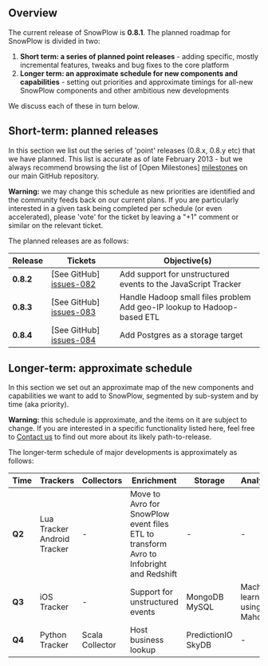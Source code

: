 ## Overview

The current release of SnowPlow is **0.8.1**. The planned roadmap for SnowPlow is divided in two:

1. **Short term: a series of planned point releases** - adding specific, mostly incremental features, tweaks and bug fixes to the core platform
2. **Longer term: an approximate schedule for new components and capabilities** - setting out priorities and approximate timings for all-new SnowPlow components and other ambitious new developments

We discuss each of these in turn below.

## Short-term: planned releases

In this section we list out the series of 'point' releases (0.8.x, 0.8.y etc) that we have planned. This list is accurate as of late February 2013 - but we always recommend browsing the list of [Open Milestones] [milestones] on our main GitHub repository.

**Warning:** we may change this schedule as new priorities are identified and the community feeds back on our current plans. If you are particularly interested in a given task being completed per schedule (or even accelerated), please 'vote' for the ticket by leaving a "+1" comment or similar on the relevant ticket.

The planned releases are as follows:

| Release   | Tickets                   | Objective(s)                                                                                           |
|-----------|---------------------------|--------------------------------------------------------------------------------------------------------|
| **0.8.2** | [See GitHub] [issues-082] | Add support for unstructured events to the JavaScript Tracker |
| **0.8.3** | [See GitHub] [issues-083] | Handle Hadoop small files problem<br>Add geo-IP lookup to Hadoop-based ETL                                                                  |
| **0.8.4** | [See GitHub] [issues-084] | Add Postgres as a storage target |

## Longer-term: approximate schedule

In this section we set out an approximate map of the new components and capabilities we want to add to SnowPlow, segmented by sub-system and by time (aka priority).

**Warning:** this schedule is approximate, and the items on it are subject to change. If you are interested in a specific functionality listed here, feel free to [Contact us](Talk-to-us) to find out more about its likely path-to-release.

The longer-term schedule of major developments is approximately as follows:

| Time   | Trackers        | Collectors | Enrichment                                           | Storage              | Analytics |
|--------|-----------------|------------|------------------------------------------------------|----------------------|-----------|
| **Q2** | Lua Tracker<br>Android Tracker | -          | Move to Avro for SnowPlow event files<br>ETL to transform Avro to Infobright and Redshift | -        | -         | 
| **Q3** | iOS Tracker     | -          | Support for unstructured events             | MongoDB<br>MySQL        | Machine-learning using Mahout         |
| **Q4** | Python Tracker  | Scala Collector | Host business lookup                                 | PredictionIO<br>SkyDB      | - | 

[milestones]: https://github.com/snowplow/snowplow/issues/milestones

[issues-082]: https://github.com/snowplow/snowplow/issues?milestone=20&state=open
[issues-083]: https://github.com/snowplow/snowplow/issues?milestone=17&state=open
[issues-084]: https://github.com/snowplow/snowplow/issues?milestone=19&state=open

[scalding]: https://github.com/twitter/scalding
[redshift]: http://aws.amazon.com/redshift/